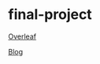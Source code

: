 # final-project

[Overleaf](https://www.overleaf.com/13931637zvsygzskztxr#/54006852/)

[Blog](https://gits-15.sys.kth.se/pages/ReallyAdvancedModels/final-project/)
